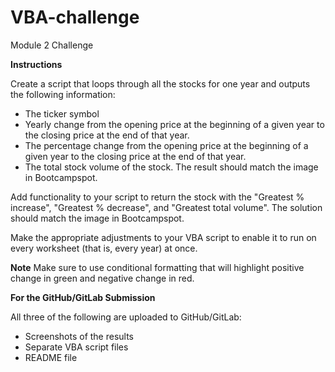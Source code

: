 # VBA-challenge
Module 2 Challenge

**Instructions**

Create a script that loops through all the stocks for one year and outputs the following information:

- The ticker symbol
- Yearly change from the opening price at the beginning of a given year to the closing price at the end of that year.
- The percentage change from the opening price at the beginning of a given year to the closing price at the end of that year.
- The total stock volume of the stock. The result should match the image in Bootcampspot.

Add functionality to your script to return the stock with the "Greatest % increase", "Greatest % decrease", and "Greatest total volume". The solution should match the image in Bootcampspot.

Make the appropriate adjustments to your VBA script to enable it to run on every worksheet (that is, every year) at once.

**Note**
Make sure to use conditional formatting that will highlight positive change in green and negative change in red.



**For the GitHub/GitLab Submission**

All three of the following are uploaded to GitHub/GitLab:

- Screenshots of the results
- Separate VBA script files
- README file
